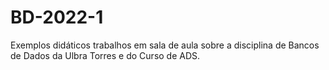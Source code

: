 # BD-2022-1
Exemplos didáticos trabalhos em sala de aula sobre a disciplina de Bancos de Dados da Ulbra Torres e do Curso de ADS.
